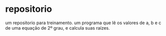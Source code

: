 # repositorio
um repositorio
para treinamento. um programa que lê os valores de a, b e c de uma equação de 2º grau, e calcula suas raízes.
